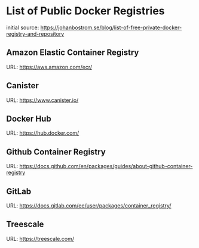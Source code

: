 # List of Public Docker Registries


initial source: https://johanbostrom.se/blog/list-of-free-private-docker-registry-and-repository

## Amazon Elastic Container Registry
URL: https://aws.amazon.com/ecr/

## Canister
URL: https://www.canister.io/

## Docker Hub 
URL: https://hub.docker.com/

## Github Container Registry
URL: https://docs.github.com/en/packages/guides/about-github-container-registry

## GitLab
URL: https://docs.gitlab.com/ee/user/packages/container_registry/

## Treescale
URL: https://treescale.com/



